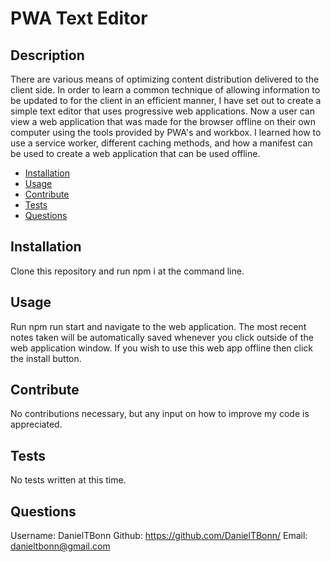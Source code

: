 # PWA Text Editor

## Description
  
There are various means of optimizing content distribution delivered to the client side. In order to learn a common technique of allowing information to be updated to for the client in an efficient manner, I have set out to create a simple text editor that uses progressive web applications. Now a user can view a web application that was made for the browser offline on their own computer using the tools provided by PWA's and workbox. I learned how to use a service worker, different caching methods, and how a manifest can be used to create a web application that can be used offline.

- [Installation](#installation)
- [Usage](#usage)
- [Contribute](#contribute)
- [Tests](#tests)
- [Questions](#questions)

## Installation
  
Clone this repository and run npm i at the command line.

## Usage
  
Run npm run start and navigate to the web application. The most recent notes taken will be automatically saved whenever you click outside of the web application window. If you wish to use this web app offline then click the install button.

## Contribute
  
No contributions necessary, but any input on how to improve my code is appreciated.

## Tests
  
No tests written at this time.

## Questions

Username: DanielTBonn
Github: https://github.com/DanielTBonn/
Email: danieltbonn@gmail.com